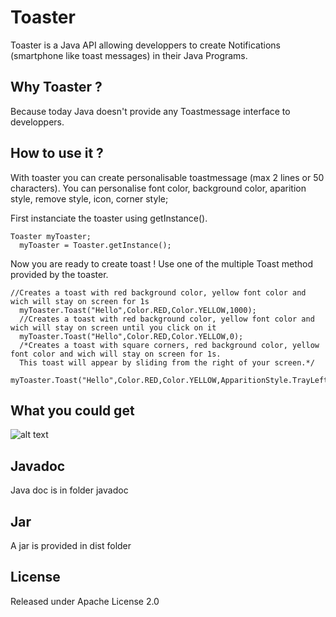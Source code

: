# Toaster
Toaster is a Java API allowing developpers to create Notifications (smartphone like toast messages) in their Java Programs.

## Why Toaster ?
Because today Java doesn't provide any Toastmessage interface to developpers.

## How to use it ?
With toaster you can create personalisable toastmessage (max 2 lines or 50 characters). You can personalise font color, background color, aparition style, remove style, icon, corner style;

First instanciate the toaster using getInstance().

    Toaster myToaster;
	  myToaster = Toaster.getInstance();

Now you are ready to create toast ! Use one of the multiple Toast method provided by the toaster.
	            
    //Creates a toast with red background color, yellow font color and wich will stay on screen for 1s
	  myToaster.Toast("Hello",Color.RED,Color.YELLOW,1000);
	  //Creates a toast with red background color, yellow font color and wich will stay on screen until you click on it
	  myToaster.Toast("Hello",Color.RED,Color.YELLOW,0);
	  /*Creates a toast with square corners, red background color, yellow font color and wich will stay on screen for 1s. 
	  This toast will appear by sliding from the right of your screen.*/
	  myToaster.Toast("Hello",Color.RED,Color.YELLOW,ApparitionStyle.TrayLeft,RemoveStyle.TrayRight,AppearanceStyle.SquareCorners,1000);
    
## What you could get
	 
   ![alt text](screenshots/toast.png "sample")
              
## Javadoc

Java doc is in folder javadoc

## Jar

A jar is provided in dist folder

## License

Released under Apache License 2.0
